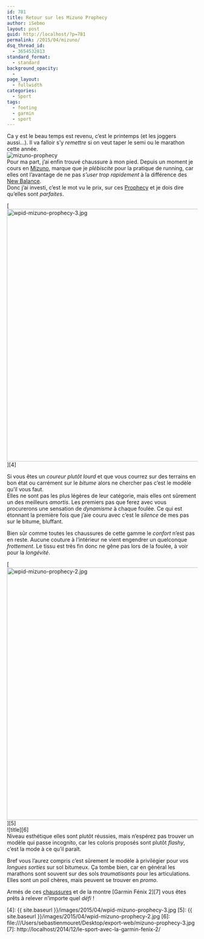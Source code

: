```yaml
---
id: 781
title: Retour sur les Mizuno Prophecy
author: iSebmo
layout: post
guid: http://localhost/?p=781
permalink: /2015/04/mizuno/
dsq_thread_id:
  - 3654532813
standard_format:
  - standard
background_opacity:
  - 
page_layout:
  - fullwidth
categories:
  - Sport
tags:
  - footing
  - garmin
  - sport
---
```

Ca y est le beau temps est revenu, c’est le printemps (et les joggers aussi…). Il va falloir s’y *remettre* si on veut taper le semi ou le marathon cette année.  
![mizuno-prophecy][1]  
Pour ma part, j’ai enfin trouvé chaussure à mon pied. Depuis un moment je cours en [Mizuno][2], marque que je *plébiscite* pour la pratique de running, car elles ont l’avantage de ne pas *s’user trop rapidement* à la différence des [New Balance][3].  
Donc j’ai investi, c’est le mot vu le prix, sur ces [Prophecy][2] et je dois dire qu’elles sont *parfaites*.

[<img class="aligncenter size-full wp-image-780" src="{{ site.baseurl }}/images/2015/04/wpid-mizuno-prophecy-3.jpg" alt="wpid-mizuno-prophecy-3.jpg" width="1000" height="667" />][4]

Si vous êtes un *coureur plutôt lourd* et que vous courrez sur des terrains en bon état ou carrément sur le *bitume* alors ne chercher pas c’est le modèle qu’il vous faut.  
Elles ne sont pas les plus légères de leur catégorie, mais elles ont sûrement un des meilleurs *amortis*. Les premiers pas que ferez avec vous procurerons une sensation de *dynamisme* à chaque foulée. Ce qui est étonnant la première fois que j’aie couru avec c’est le *silence* de mes pas sur le bitume, bluffant.

Bien sûr comme toutes les chaussures de cette gamme le *confort* n’est pas en reste. Aucune couture à l’intérieur ne vient engendrer un quelconque *frottement*. Le tissu est très fin donc ne gêne pas lors de la foulée, à voir pour la *longévité*.

[<img class="aligncenter size-full wp-image-779" src="{{ site.baseurl }}/images/2015/04/wpid-mizuno-prophecy-2.jpg" alt="wpid-mizuno-prophecy-2.jpg" width="1000" height="667" />][5]  
![title][6]  
Niveau esthétique elles sont plutôt réussies, mais n’espérez pas trouver un modèle qui passe incognito, car les coloris proposés sont plutôt *flashy*, c’est la mode à ce qu’il paraît.

Bref vous l’aurez compris c’est sûrement le modèle à privilégier pour vos *longues sorties* sur sol bitumeux. Ça tombe bien, car en général les marathons sont souvent sur des sols *traumatisants* pour les articulations. Elles sont un poil chères, mais peuvent se trouver en *promo*.

Armés de ces [chaussures][2] et de la montre [Garmin Fénix 2][7] vous êtes prêts à relever n’importe quel *défi* !

 [1]: file:///Users/sebastienmouret/Desktop/export-web/mizuno-prophecy-2.jpg
 [2]: http://www.amazon.fr/Mizuno-Prophecy-Chaussure-Course-agrave/dp/B00KPQA536/ref=sr_1_2?ie=UTF8&qid=1428158260&sr=8-2&keywords=mizuno+prophecy&tag=tfadafr-21
 [3]: http://www.amazon.fr/New-Balance-M1080-Chaussures-running/dp/B00K15QVPC/ref=sr_1_7?ie=UTF8&qid=1428158390&sr=8-7&keywords=new+balance+running&tag=tfadafr-21
 [4]: {{ site.baseurl }}/images/2015/04/wpid-mizuno-prophecy-3.jpg
 [5]: {{ site.baseurl }}/images/2015/04/wpid-mizuno-prophecy-2.jpg
 [6]: file:///Users/sebastienmouret/Desktop/export-web/mizuno-prophecy-3.jpg
 [7]: http://localhost/2014/12/le-sport-avec-la-garmin-fenix-2/